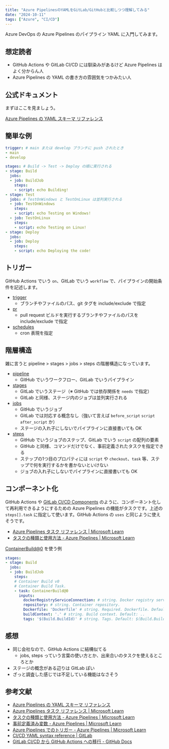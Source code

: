 ```yaml
---
title: "Azure PipelinesのYAMLをGitLab/GitHubと比較しつつ理解してみる"
date: "2024-10-11"
tags: ["Azure", "CI/CD"]
---
```


Azure DevOps の Azure Pipelines のパイプライン YAML に入門してみます。

## 想定読者

* GitHub Actions や GitLab CI/CD には馴染みがあるけど Azure Pipelines はよく分からん人
* Azure Pipelines の YAML の書き方の雰囲気をつかみたい人

## 公式ドキュメント

まずはここを見ましょう。

[Azure Pipelines の YAML スキーマ リファレンス](https://learn.microsoft.com/ja-jp/azure/devops/pipelines/yaml-schema/?view=azure-pipelines)

## 簡単な例

```yaml
trigger: # main または develop ブランチに push されたとき
- main
- develop

stages: # Build -> Test -> Deploy の順に実行される
- stage: Build
  jobs:
  - job: BuildJob
    steps:
    - script: echo Building!
- stage: Test
  jobs: # TestOnWindows と TestOnLinux は並列実行される
  - job: TestOnWindows
    steps:
    - script: echo Testing on Windows!
  - job: TestOnLinux
    steps:
    - script: echo Testing on Linux!
- stage: Deploy
  jobs:
  - job: Deploy
    steps:
    - script: echo Deploying the code!
```

## トリガー

GitHub Actions でいう `on`、GitLab でいう `workflow` で、パイプラインの開始条件を記述します。

* [trigger](https://learn.microsoft.com/ja-jp/azure/devops/pipelines/yaml-schema/trigger?view=azure-pipelines)
  * ブランチやファイルのパス、git タグを include/exclude で指定
* [pr](https://learn.microsoft.com/ja-jp/azure/devops/pipelines/yaml-schema/pr?view=azure-pipelines)
  * pull request ビルドを実行するブランチやファイルのパスを include/exclude で指定
* [schedules](https://learn.microsoft.com/ja-jp/azure/devops/pipelines/yaml-schema/schedules?view=azure-pipelines)
  * cron 表現を指定

## 階層構造

雑に言うと pipeline > stages > jobs > steps の階層構造になっています。

* [pipeline](https://learn.microsoft.com/ja-jp/azure/devops/pipelines/yaml-schema/pipeline?view=azure-pipelines)
  * GitHub でいうワークフロー、GitLab でいうパイプライン
* [stages](https://learn.microsoft.com/ja-jp/azure/devops/pipelines/yaml-schema/stages?view=azure-pipelines)
  * GitLab でいうステージ（※ GitHub では依存関係を `needs` で指定）
  * GitLab と同様、ステージ内のジョブは並列実行される
* [jobs](https://learn.microsoft.com/ja-jp/azure/devops/pipelines/yaml-schema/jobs?view=azure-pipelines)
  * GitHub でいうジョブ
  * GitLab では対応する概念なし（強いて言えば `before_script` `script` `after_script` か）
  * ステージの入れ子にしないでパイプラインに直接書いても OK
* [steps](https://learn.microsoft.com/ja-jp/azure/devops/pipelines/yaml-schema/steps?view=azure-pipelines)
  * GitHub でいうジョブのステップ、GitLab でいう `script` の配列の要素
  * GitHub と同様、コマンドだけでなく、事前定義されたタスクを指定できる
  * ステップの1つ目のプロパティには `script` や `checkout`、`task` 等、ステップで何を実行するかを書かないといけない
  * ジョブの入れ子にしないでパイプラインに直接書いても OK

## コンポーネント化

GitHub Actions や [GitLab CI/CD Components](https://docs.gitlab.com/ee/ci/components/) のように、コンポーネント化して再利用できるようにするための Azure Pipelines の機能がタスクです。上述の `steps[].task` に指定して使います。GitHub Actions の `uses` と同じように使えそうです。

* [Azure Pipelines タスク リファレンス | Microsoft Learn](https://learn.microsoft.com/ja-jp/azure/devops/pipelines/tasks/reference/?view=azure-pipelines)
* [タスクの種類と使用方法 - Azure Pipelines | Microsoft Learn](https://learn.microsoft.com/ja-jp/azure/devops/pipelines/process/tasks?view=azure-devops&tabs=yaml)

[ContainerBuild@0](https://learn.microsoft.com/ja-jp/azure/devops/pipelines/tasks/reference/container-build-v0?view=azure-pipelines) を使う例

```yaml
stages:
- stage: Build
  jobs:
  - job: BuildJob
    steps:
    # Container Build v0
    # Container Build Task.
    - task: ContainerBuild@0
      inputs:
        dockerRegistryServiceConnection: # string. Docker registry service connection. 
        repository: # string. Container repository. 
        Dockerfile: 'Dockerfile' # string. Required. Dockerfile. Default: Dockerfile.
        buildContext: '.' # string. Build context. Default: ..
        tags: '$(Build.BuildId)' # string. Tags. Default: $(Build.BuildId).
```

## 感想

* 同じ会社なので、GitHub Actions に結構似てる
  * jobs, steps っていう言葉の使い方とか、出来合いのタスクを使えるところとか
* ステージの概念がある辺りは GitLab ぽい
* ざっと調査した感じでは不足している機能はなさそう

## 参考文献

* [Azure Pipelines の YAML スキーマ リファレンス](https://learn.microsoft.com/ja-jp/azure/devops/pipelines/yaml-schema/?view=azure-pipelines)
* [Azure Pipelines タスク リファレンス | Microsoft Learn](https://learn.microsoft.com/ja-jp/azure/devops/pipelines/tasks/reference/?view=azure-pipelines)
* [タスクの種類と使用方法 - Azure Pipelines | Microsoft Learn](https://learn.microsoft.com/ja-jp/azure/devops/pipelines/process/tasks?view=azure-devops&tabs=yaml)
* [事前定義済み変数 - Azure Pipelines | Microsoft Learn](https://learn.microsoft.com/ja-jp/azure/devops/pipelines/build/variables?view=azure-devops&tabs=yaml)
* [Azure Pipelines でのトリガー - Azure Pipelines | Microsoft Learn](https://learn.microsoft.com/ja-jp/azure/devops/pipelines/build/triggers?view=azure-devops)
* [CI/CD YAML syntax reference | GitLab](https://docs.gitlab.com/ee/ci/yaml/)
* [GitLab CI/CD から GitHub Actions への移行 - GitHub Docs](https://docs.github.com/ja/actions/migrating-to-github-actions/manually-migrating-to-github-actions/migrating-from-gitlab-cicd-to-github-actions)
